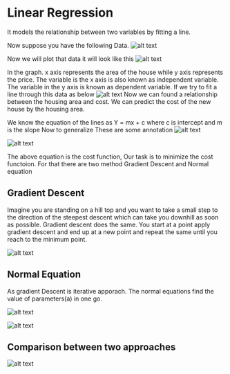 # Linear Regression

It models the relationship between two variables by fitting a line.

Now suppose you have the following Data.
![alt text](./pic_1.jpg)

Now we will plot that data it will look like this
![alt text](./chart_1.png)

In the graph. x axis represents the area of the house while y axis represents the price. The variable is the x axis is also known as independent variable. The variable in the y axis is known as dependent variable. 
If we try to fit a line through this data as below
![alt text](./Linear_line.png)
Now we can found a relationship between the housing area and cost. We can predict the cost of the new house by the housing area.

We know the equation of the lines as 
Y = mx + c where c is intercept and m is the slope
Now to generalize These are some annotation
![alt text](./pic_2.jpg)

![alt text](./pic_5.jpg)

The above equation is the cost function, Our task is to minimize the cost functoion. For that there are two method Gradient Descent and Normal equation

## Gradient Descent
Imagine you are standing on a hill top and you want to take a small step to the direction of the steepest descent which can take you downhill as soon as possible. Gradient descent does the same. You start at a point apply gradient descent and end up at a new point and repeat the same until you reach to the minimum point.

![alt text](./pic_4.jpg)

## Normal Equation
As gradient Descent is iterative apporach. The normal equations find the value of parameters(a) in one go.

![alt text](./pic_6.jpg)

![alt text](./pic_7.jpg)

## Comparison between two approaches

![alt text](./pic_8.jpg)

